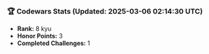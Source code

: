 ### 🏆 Codewars Stats (Updated: 2025-03-06 02:14:30 UTC)

- **Rank:** 8 kyu
- **Honor Points:** 3
- **Completed Challenges:** 1
